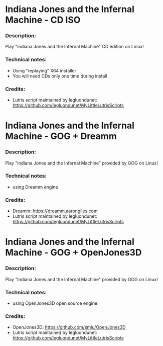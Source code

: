 # Indiana Jones and the Infernal Machine - CD ISO
### Description:
Play "Indiana Jones and the Infernal Machine" CD edition on Linux!
### Technical notes:
- Using "replaying" X64 installer
- You will need CDs only one time during install
### Credits:
- Lutris script maintained by legluondunet: https://github.com/legluondunet/MyLittleLutrisScripts

# Indiana Jones and the Infernal Machine - GOG + Dreamm
### Description:
Play "Indiana Jones and the Infernal Machine" provided by GOG on Linux!
### Technical notes:
- using Dreamm engine
### Credits:
- Dreamm: https://dreamm.aarongiles.com
- Lutris script maintained by legluondunet: https://github.com/legluondunet/MyLittleLutrisScripts

# Indiana Jones and the Infernal Machine - GOG + OpenJones3D
### Description:
Play "Indiana Jones and the Infernal Machine" provided by GOG on Linux!
### Technical notes:
- using OpenJones3D open source engine
### Credits:
- OpenJones3D: https://github.com/smlu/OpenJones3D
- Lutris script maintained by legluondunet: https://github.com/legluondunet/MyLittleLutrisScripts
